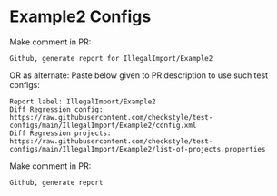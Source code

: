 # Example2 Configs
Make comment in PR:
```
Github, generate report for IllegalImport/Example2
```
OR as alternate:
Paste below given to PR description to use such test configs:
```
Report label: IllegalImport/Example2
Diff Regression config: https://raw.githubusercontent.com/checkstyle/test-configs/main/IllegalImport/Example2/config.xml
Diff Regression projects: https://raw.githubusercontent.com/checkstyle/test-configs/main/IllegalImport/Example2/list-of-projects.properties
```
Make comment in PR:
```
Github, generate report
```
